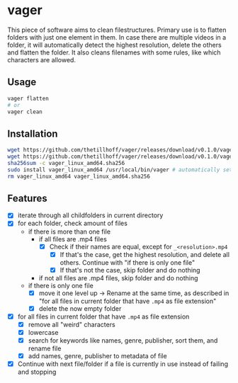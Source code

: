 # vager
This piece of software aims to clean filestructures.
Primary use is to flatten folders with just one element in them.
In case there are multiple videos in a folder, it will automatically detect the highest resolution, delete the others and flatten the folder.
It also cleans filenames with some rules, like which characters are allowed.

## Usage
```sh
vager flatten
# or
vager clean
```

## Installation
```sh
wget https://github.com/thetillhoff/vager/releases/download/v0.1.0/vager_linux_amd64
wget https://github.com/thetillhoff/vager/releases/download/v0.1.0/vager_linux_amd64.sha256
sha256sum -c vager_linux_amd64.sha256
sudo install vager_linux_amd64 /usr/local/bin/vager # automatically sets rwxr-xr-x permissions
rm vager_linux_amd64 vager_linux_amd64.sha256
```


## Features

- [x] iterate through all childfolders in current directory
- [x] for each folder, check amount of files
  - if there is more than one file
    - if all files are .mp4 files
      - [x] Check if their names are equal, except for `_<resolution>.mp4`
        - [x] If that's the case, get the highest resolution, and delete all others. Continue with "if there is only one file"
        - [x] If that's not the case, skip folder and do nothing
    - if not all files are .mp4 files, skip folder and do nothing
  - if there is only one file
    - [x] move it one level up -> Rename at the same time, as described in "for all files in current folder that have `.mp4` as file extension"
    - [x] delete the now empty folder
- [x] for all files in current folder that have `.mp4` as file extension
  - [x] remove all "weird" characters
  - [x] lowercase
  - [x] search for keywords like names, genre, publisher, sort them, and rename file
  - [x] add names, genre, publisher to metadata of file
- [x] Continue with next file/folder if a file is currently in use instead of failing and stopping
